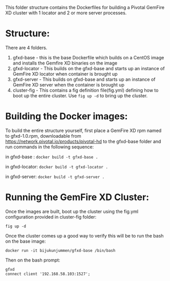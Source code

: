 This folder structure contains the Dockerfiles for building a Pivotal GemFire XD cluster with 1 locator and 2 or more server processes.

Structure:
==========
There are 4 folders.

1. gfxd-base - this is the base Dockerfile which builds on a CentOS image and installs the Gemfire XD binaries on the image
2. gfxd-locator - This builds on the gfxd-base and starts up an instance of GemFire XD locator when container is brought up
3. gfxd-server - This builds on gfxd-base and starts up an instance of GemFire XD server when the container is brought up
4. cluster-fig - This contains a fig definition file(fig.yml) defining how to boot up the entire cluster. Use `fig up -d` to bring up the cluster.


Building the Docker images:
===========================
To build the entire structure yourself, first place a GemFire XD rpm named to gfxd-1.0.rpm, downloadable from https://network.pivotal.io/products/pivotal-hd to the gfxd-base folder and run commands in the following sequence:

in gfxd-base : `docker build -t gfxd-base .`

in gfxd-locator: `docker build -t gfxd-locator .`

in gfxd-server: `docker build -t gfxd-server .`


Running the GemFire XD Cluster:
===============================
Once the images are built, boot up the cluster using the fig.yml configuration provided in cluster-fig folder:
    
    fig up -d

Once the cluster comes up a good way to verify this will be to run the bash on the base image:
    
    docker run -it bijukunjummen/gfxd-base /bin/bash

Then on the bash prompt:
    
    gfxd
    connect client '192.168.58.103:1527';
    
